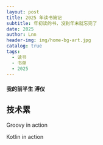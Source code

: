 ```yaml
---
layout: post
title: 2025 年读书简记
subtitle: 年初读的书，没到年末就忘完了
date: 2025
author: Lnn
header-img: img/home-bg-art.jpg
catalog: true
tags:
  - 读书
  - 书单
  - 2025
---
```


#### 我的前半生 溥仪

## 技术累

Groovy in action

Kotlin in action
